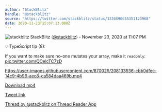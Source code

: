 ```yaml
---
author: "StackBlitz"
handle: "@stackblitz"
source: "https://twitter.com/stackblitz/status/1330890655351123968"
date: 2020-11-23T15:07:13.000Z
---
```


![stackblitz](https://pbs.twimg.com/profile_images/1579877335188221967/nadl7xwv_normal.jpg)
StackBlitz ([@stackblitz](https://twitter.com/stackblitz)) - November 23, 2020 at 11:07 PM

💡 TypeScript tip (8):

If you want to make sure no-one mutates your array, make it `readonly`: [pic.twitter.com/QCeIcTC7zD](https://twitter.com/stackblitz/status/1330890655351123968/video/1)



https://user-images.githubusercontent.com/870029/208133936-cbb0dfec-14c9-4b96-aec8-ca584daa469b.mp4



[Download mp4](../videos/stackblitz%20-%201330890655351123968.mp4)

[Tweet link](https://twitter.com/stackblitz/status/1330890655351123968)

[Thread by @stackblitz on Thread Reader App](https://threadreaderapp.com/thread/1330890655351123968.html)
